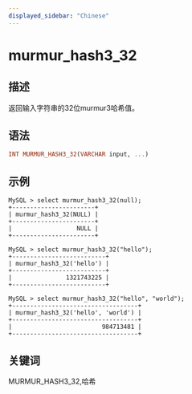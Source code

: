 ```yaml
---
displayed_sidebar: "Chinese"
---
```


# murmur_hash3_32

## 描述

返回输入字符串的32位murmur3哈希值。

## 语法

```Haskell
INT MURMUR_HASH3_32(VARCHAR input, ...)
```

## 示例

```Plain Text
MySQL > select murmur_hash3_32(null);
+-----------------------+
| murmur_hash3_32(NULL) |
+-----------------------+
|                  NULL |
+-----------------------+

MySQL > select murmur_hash3_32("hello");
+--------------------------+
| murmur_hash3_32('hello') |
+--------------------------+
|               1321743225 |
+--------------------------+

MySQL > select murmur_hash3_32("hello", "world");
+-----------------------------------+
| murmur_hash3_32('hello', 'world') |
+-----------------------------------+
|                         984713481 |
+-----------------------------------+
```

## 关键词

MURMUR_HASH3_32,哈希